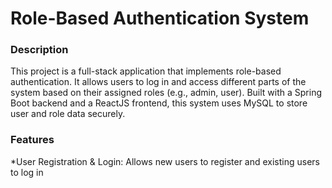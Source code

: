 # Role-Based Authentication System
### Description
This project is a full-stack application that implements role-based authentication. It allows users to log in and access different parts of the system based on their assigned roles (e.g., admin, user). Built with a Spring Boot backend and a ReactJS frontend, this system uses MySQL to store user and role data securely.
### Features
*User Registration & Login: Allows new users to register and existing users to log in
